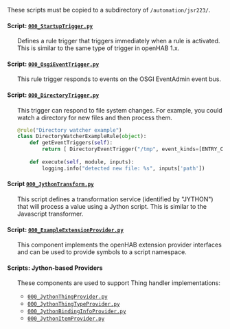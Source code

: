 These scripts must be copied to a subdirectory of `/automation/jsr223/`.

#### Script: [`000_StartupTrigger.py`](000_StartupTrigger.py)
<ul>

Defines a rule trigger that triggers immediately when a rule is activated. 
This is similar to the same type of trigger in openHAB 1.x.
</ul>

#### Script: [`000_OsgiEventTrigger.py`](000_OsgiEventTrigger.py)
<ul>

This rule trigger responds to events on the OSGI EventAdmin event bus.
</ul>

#### Script: [`000_DirectoryTrigger.py`](000_DirectoryTrigger.py)
<ul>

This trigger can respond to file system changes.
For example, you could watch a directory for new files and then process them.

```python
@rule("Directory watcher example")
class DirectoryWatcherExampleRule(object):
    def getEventTriggers(self):
        return [ DirectoryEventTrigger("/tmp", event_kinds=[ENTRY_CREATE]).trigger ]
    
    def execute(self, module, inputs):
        logging.info("detected new file: %s", inputs['path'])
```
</ul>

#### Script [`000_JythonTransform.py`](000_JythonTransform.py)
<ul>

This script defines a transformation service (identified by "JYTHON") that will process a value using a Jython script. 
This is similar to the Javascript transformer.
</ul>

#### Script: [`000_ExampleExtensionProvider.py`](100_ExampleExtensionProvider.py)
<ul>

This component implements the openHAB extension provider interfaces and can be used to provide symbols to a script
namespace.
</ul>

#### Scripts: Jython-based Providers
<ul>

These components are used to support Thing handler implementations:
* [`000_JythonThingProvider.py`](000_JythonThingProvider.py)
* [`000_JythonThingTypeProvider.py`](000_JythonThingTypeProvider.py)
* [`000_JythonBindingInfoProvider.py`](000_JythonBindingInfoProvider.py)
* [`000_JythonItemProvider.py`](automation/jsr223/scripts/000_JythonItemProvider.py)

</ul>
